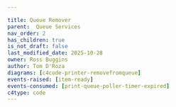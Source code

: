 ```yaml
---

title: Queue Remover
parent:  Queue Services
nav_order: 2
has_children: true
is_not_draft: false
last_modified_date: 2025-10-28
owner: Ross Buggins
author: Tom D'Roza
diagrams: [c4code-printer-removefromqueue]
events-raised: [item-ready]
events-consumed: [print-queue-poller-timer-expired]
c4type: code
---
```

